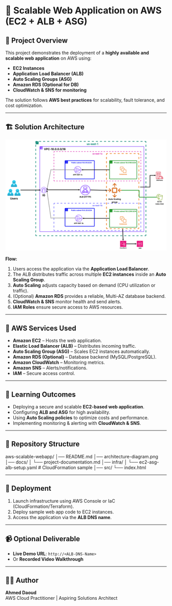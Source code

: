 # 🚀 Scalable Web Application on AWS (EC2 + ALB + ASG)

## 📌 Project Overview
This project demonstrates the deployment of a **highly available and scalable web application** on AWS using:
- **EC2 Instances**
- **Application Load Balancer (ALB)**
- **Auto Scaling Groups (ASG)**
- **Amazon RDS (Optional for DB)**
- **CloudWatch & SNS for monitoring**

The solution follows **AWS best practices** for scalability, fault tolerance, and cost optimization.

---

## 🏗️ Solution Architecture
![Architecture Diagram](./architecture-diagram.png)

**Flow:**
1. Users access the application via the **Application Load Balancer**.
2. The ALB distributes traffic across multiple **EC2 instances** inside an **Auto Scaling Group**.
3. **Auto Scaling** adjusts capacity based on demand (CPU utilization or traffic).
4. (Optional) **Amazon RDS** provides a reliable, Multi-AZ database backend.
5. **CloudWatch & SNS** monitor health and send alerts.
6. **IAM Roles** ensure secure access to AWS resources.

---

## 🔧 AWS Services Used
- **Amazon EC2** – Hosts the web application.
- **Elastic Load Balancer (ALB)** – Distributes incoming traffic.
- **Auto Scaling Group (ASG)** – Scales EC2 instances automatically.
- **Amazon RDS (Optional)** – Database backend (MySQL/PostgreSQL).
- **Amazon CloudWatch** – Monitoring metrics.
- **Amazon SNS** – Alerts/notifications.
- **IAM** – Secure access control.

---

## 🎯 Learning Outcomes
- Deploying a secure and scalable **EC2-based web application**.
- Configuring **ALB and ASG** for high availability.
- Using **Auto Scaling policies** to optimize costs and performance.
- Implementing monitoring & alerting with **CloudWatch & SNS**.

---

## 📂 Repository Structure
aws-scalable-webapp/
│── README.md
│── architecture-diagram.png
│── docs/
│ └── project-documentation.md
│── infra/
│ └── ec2-asg-alb-setup.yaml # CloudFormation sample
│── src/
└── index.html

---

## 🚀 Deployment
1. Launch infrastructure using AWS Console or IaC (CloudFormation/Terraform).
2. Deploy sample web app code to EC2 instances.
3. Access the application via the **ALB DNS name**.

---

## 📹 Optional Deliverable
- **Live Demo URL**: `http://<ALB-DNS-Name>`
- Or **Recorded Video Walkthrough**

---

## 👨‍💻 Author
**Ahmed Daoud**  
AWS Cloud Practitioner | Aspiring Solutions Architect
